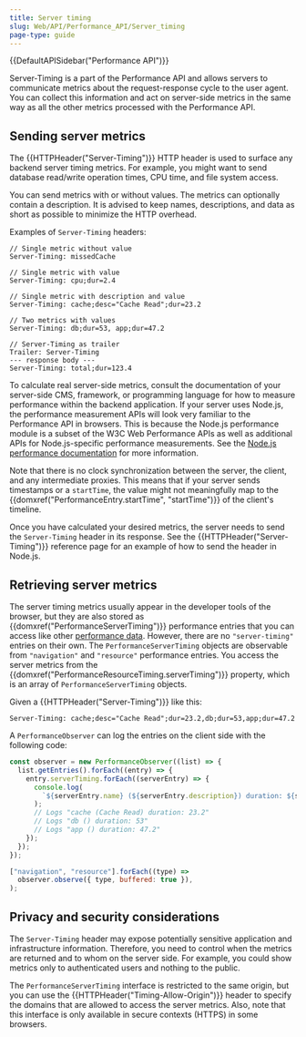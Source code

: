 ```yaml
---
title: Server timing
slug: Web/API/Performance_API/Server_timing
page-type: guide
---
```


{{DefaultAPISidebar("Performance API")}}

Server-Timing is a part of the Performance API and allows servers to communicate metrics about the request-response cycle to the user agent. You can collect this information and act on server-side metrics in the same way as all the other metrics processed with the Performance API.

## Sending server metrics

The {{HTTPHeader("Server-Timing")}} HTTP header is used to surface any backend server timing metrics. For example, you might want to send database read/write operation times, CPU time, and file system access.

You can send metrics with or without values. The metrics can optionally contain a description. It is advised to keep names, descriptions, and data as short as possible to minimize the HTTP overhead.

Examples of `Server-Timing` headers:

```http
// Single metric without value
Server-Timing: missedCache

// Single metric with value
Server-Timing: cpu;dur=2.4

// Single metric with description and value
Server-Timing: cache;desc="Cache Read";dur=23.2

// Two metrics with values
Server-Timing: db;dur=53, app;dur=47.2

// Server-Timing as trailer
Trailer: Server-Timing
--- response body ---
Server-Timing: total;dur=123.4
```

To calculate real server-side metrics, consult the documentation of your server-side CMS, framework, or programming language for how to measure performance within the backend application. If your server uses Node.js, the performance measurement APIs will look very familiar to the Performance API in browsers. This is because the Node.js performance module is a subset of the W3C Web Performance APIs as well as additional APIs for Node.js-specific performance measurements. See the [Node.js performance documentation](https://nodejs.org/api/perf_hooks.html#performance-measurement-apis) for more information.

Note that there is no clock synchronization between the server, the client, and any intermediate proxies. This means that if your server sends timestamps or a `startTime`, the value might not meaningfully map to the {{domxref("PerformanceEntry.startTime", "startTime")}} of the client's timeline.

Once you have calculated your desired metrics, the server needs to send the `Server-Timing` header in its response. See the {{HTTPHeader("Server-Timing")}} reference page for an example of how to send the header in Node.js.

## Retrieving server metrics

The server timing metrics usually appear in the developer tools of the browser, but they are also stored as {{domxref("PerformanceServerTiming")}} performance entries that you can access like other [performance data](/en-US/docs/Web/API/Performance_API/Performance_data). However, there are no `"server-timing"` entries on their own. The `PerformanceServerTiming` objects are observable from `"navigation"` and `"resource"` performance entries. You access the server metrics from the {{domxref("PerformanceResourceTiming.serverTiming")}} property, which is an array of `PerformanceServerTiming` objects.

Given a {{HTTPHeader("Server-Timing")}} like this:

```plain
Server-Timing: cache;desc="Cache Read";dur=23.2,db;dur=53,app;dur=47.2
```

A `PerformanceObserver` can log the entries on the client side with the following code:

```js
const observer = new PerformanceObserver((list) => {
  list.getEntries().forEach((entry) => {
    entry.serverTiming.forEach((serverEntry) => {
      console.log(
        `${serverEntry.name} (${serverEntry.description}) duration: ${serverEntry.duration}`,
      );
      // Logs "cache (Cache Read) duration: 23.2"
      // Logs "db () duration: 53"
      // Logs "app () duration: 47.2"
    });
  });
});

["navigation", "resource"].forEach((type) =>
  observer.observe({ type, buffered: true }),
);
```

## Privacy and security considerations

The `Server-Timing` header may expose potentially sensitive application and infrastructure information. Therefore, you need to control when the metrics are returned and to whom on the server side. For example, you could show metrics only to authenticated users and nothing to the public.

The `PerformanceServerTiming` interface is restricted to the same origin, but you can use the {{HTTPHeader("Timing-Allow-Origin")}} header to specify the domains that are allowed to access the server metrics. Also, note that this interface is only available in secure contexts (HTTPS) in some browsers.
